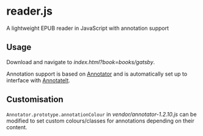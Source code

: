 # reader.js
A lightweight EPUB reader in JavaScript with annotation support

## Usage
Download and navigate to *index.html?book=books/gatsby*.

Annotation support is based on [Annotator](http://annotatorjs.org/) and is automatically set up to interface with [AnnotateIt](http://annotateit.org/).

## Customisation
`Annotator.prototype.annotationColour` in *vendor/annotator-1.2.10.js* can be modified to set custom colours/classes for annotations depending on their content.
